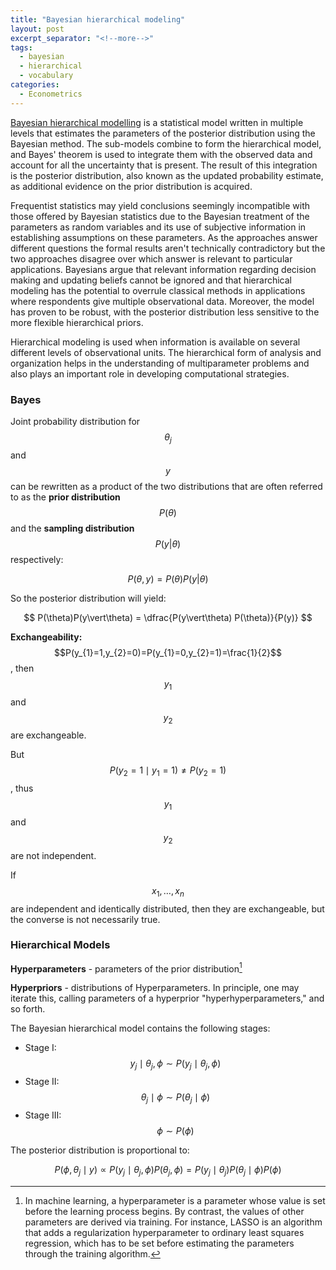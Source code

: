 ```yaml
---
title: "Bayesian hierarchical modeling"
layout: post
excerpt_separator: "<!--more-->"
tags:
  - bayesian
  - hierarchical
  - vocabulary
categories:
  - Econometrics
---
```


<script src="https://cdn.mathjax.org/mathjax/latest/MathJax.js?config=TeX-AMS-MML_HTMLorMML" type="text/javascript"></script>

[Bayesian hierarchical modelling](https://en.m.wikipedia.org/wiki/Bayesian_hierarchical_modeling) is a statistical model 
written in multiple levels that estimates the parameters of the posterior distribution using the Bayesian method.
The sub-models combine to form the hierarchical model, and Bayes' theorem is used to integrate them 
with the observed data and account for all the uncertainty that is present. 
The result of this integration is the posterior distribution, also known as the updated probability estimate, 
as additional evidence on the prior distribution is acquired.

<!--more-->

Frequentist statistics  may yield conclusions seemingly incompatible with those offered by Bayesian statistics 
due to the Bayesian treatment of the parameters as random variables and its use of subjective information 
in establishing assumptions on these parameters. 
As the approaches answer different questions the formal results aren't technically contradictory
but the two approaches disagree over which answer is relevant to particular applications. 
Bayesians argue that relevant information regarding decision making and updating beliefs 
cannot be ignored and that hierarchical modeling has the potential to overrule classical methods 
in applications where respondents give multiple observational data. 
Moreover, the model has proven to be robust, with the posterior distribution less sensitive 
to the more flexible hierarchical priors.

Hierarchical modeling is used when information is available on several different levels of observational units. 
The hierarchical form of analysis and organization helps in the understanding of multiparameter problems 
and also plays an important role in developing computational strategies.

### Bayes

Joint probability distribution for $$\theta_{j}$$  and $$y$$ can be rewritten as a product of the two 
distributions that are often referred to as the **prior distribution** $$P(\theta )$$  and 
the **sampling distribution** $$P(y\vert \theta )$$  respectively:

$$ P(\theta, y) = P(\theta)P(y\vert\theta) $$

So the posterior distribution will yield:

$$ P(\theta)P(y\vert\theta)  = \dfrac{P(y\vert\theta) P(\theta)}{P(y)} $$



**Exchangeability:**
$$P(y_{1}=1,y_{2}=0)=P(y_{1}=0,y_{2}=1)=\frac{1}{2}$$, then $$y_{1}$$  and $$y_{2}$$  are 
exchangeable.

But $$P(y_{2}=1\mid y_{1}=1) \neq P(y_{2}=1)$$, thus $$y_{1}$$  and $$y_{2}$$  are not independent.

If $$x_{1},\ldots ,x_{n}$$  are independent and identically distributed, then they are exchangeable, but the converse is not necessarily true.

### Hierarchical Models

**Hyperparameters** -  parameters of the prior distribution[^1]

[^1]: In machine learning, a hyperparameter is a parameter whose value is set before the learning process begins. By contrast, the values of other parameters are derived via training. For instance, LASSO is an algorithm that adds a regularization hyperparameter to ordinary least squares regression, which has to be set before estimating the parameters through the training algorithm.

**Hyperpriors** - distributions of Hyperparameters. In principle, one may iterate this, calling parameters of a hyperprior "hyperhyperparameters," and so forth.

The Bayesian hierarchical model contains the following stages:

- Stage I: $$y_{j}\mid \theta_{j},\phi \sim P(y_{j}\mid \theta_{j},\phi )$$ 
- Stage II: $$ \theta_{j}\mid \phi \sim P(\theta_{j}\mid \phi ) $$  
- Stage III: $$\phi \sim P(\phi )$$

The posterior distribution is proportional to:

$$  P(\phi ,\theta_{j}\mid y)\propto P(y_{j}\mid \theta_{j},\phi )P(\theta_{j},\phi ) = P(y_{j}\mid \theta_{j})P(\theta_{j}\mid \phi )P(\phi )$$









